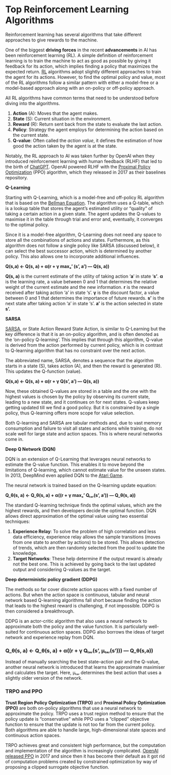 ﻿# Top Reinforcement Learning Algorithms

Reinforcement learning has several algorithms that take different approaches to give rewards to the machine.

One of the biggest **driving forces** in the recent **advancements** in AI has been reinforcement learning (RL). A simple definition of reinforcement learning is to train the machine to act as good as possible by giving it feedback for its action, which implies finding a policy that maximizes the expected return. [RL](https://analyticsindiamag.com/how-to-generate-recommendations-using-reinforcement-learning/) algorithms adopt slightly different approaches to train the agent for its actions. ​​However, to find the optimal policy and value, most of the RL algorithms follow a similar pattern with either a model-free or a model-based approach along with an on-policy or off-policy approach.

All RL algorithms have common terms that need to be understood before diving into the algorithms.

1. **Action** (A): Moves that the agent makes.
1. **State** (S): Current situation in the environment.
1. **Reward** (R): Return sent back from the state to evaluate the last action.
1. **Policy**: Strategy the agent employs for determining the action based on the current state.
1. **Q-value**: Often called the *action value*, it defines the estimation of how good the action taken by the agent is at the state.

Notably, the RL approach to AI was taken further by OpenAI when they introduced reinforcement learning with human feedback (RLHF) that led to the birth of [ChatGPT](https://analyticsindiamag.com/chatgpts-pricing-of-42-month-has-ultimate-question-of-life-the-universe-and-everythingchatgpt-for-42-month-has-answer-to-ultimate-question-of-life-the-universe-and-everything/). OpenAI powered RLHF with the [Proximal Policy Optimization](https://www.assemblyai.com/blog/how-chatgpt-actually-works/) (PPO) algorithm, which they released in 2017 as their baselines repository.

**Q-Learning**

Starting with Q-Learning, which is a model-free and off-policy RL algorithm that is based on the [Bellman Equation](https://www.deeplearningwizard.com/deep_learning/deep_reinforcement_learning_pytorch/bellman_mdp/). The algorithm uses a Q-table, which is a lookup table that stores the agent’s estimated utility or “quality” of taking a certain action in a given state. The agent updates the Q-values to maximise it in the table through trial and error and, eventually, it converges to the optimal policy.

Since it is a model-free algorithm, Q-Learning does not need any space to store all the combinations of actions and states. Furthermore, as this algorithm does not follow a single policy like SARSA (discussed below), it can select the best successor action, which is determined by another policy. This also allows one to incorporate additional influences.

**Q(s,a) ← Q(s, a) + α(r + γ maxₐ’ (s’, a’) — Q(s, a))**

**Q(s, a)** is the current estimate of the utility of taking action ‘**a**’ in state ‘**s’**.
**α** is the learning rate, a value between 0 and 1 that determines the relative weight of the current estimate and the new information.
**r** is the reward received after taking action ‘a’ in state ‘s’.
**γ** is the discount factor, a value between 0 and 1 that determines the importance of future rewards.
**s’** is the next state after taking action ‘a’ in state ‘s’.
**a’** is the action selected in state **s’.**

**SARSA**

[SARSA](https://analyticsindiamag.com/a-complete-intution-on-sarsa-algorithm/), or State Action Reward State Action, is similar to Q-Learning but the key difference is that it is an on-policy algorithm, and is often denoted as the ‘on-policy Q-learning’. This implies that through this algorithm, Q-value is derived from the action performed by current policy, which is in contrast to Q-learning algorithm that has no constraint over the next action.

The abbreviated name, SARSA, denotes a sequence that the algorithm starts in a state (S), takes action (A), and then the reward is generated (R). This updates the Q-function (value).

**Q(s,a) ← Q(s, a) + α(r + γ Q(s’, a’) — Q(s, a))**

Now, these obtained Q-values are stored in a table and the one with the highest values is chosen by the policy by observing its current state, leading to a new state, and it continues on for next states. Q-values keep getting updated till we find a good policy. But it is constrained by a single policy, thus Q-learning offers more scope for value selection.

Both Q-learning and SARSA are tabular methods and, due to vast memory consumption and failure to visit all states and actions while training, do not scale well for large state and action spaces. This is where neural networks come in.

**Deep Q Network (DQN)**

DQN is an extension of Q-Learning that leverages neural networks to estimate the Q-value function. This enables it to move beyond the limitations of Q-learning, which cannot estimate value for the unseen states. In 2013, DeepMind even applied DQN to the [Atari Game](https://arxiv.org/pdf/1312.5602.pdf).

The neural network is trained based on the Q-learning update equation:

**Q\_θ(s, a) ← Q\_θ(s, a) + α((r + γ maxₐ’ Qₜₐᵣ(s’, a’)) — Q\_θ(s, a))**

The standard Q-learning technique finds the optimal values, which are the highest rewards, and then developers decide the optimal function. DQN allows direct approximation of the optimal value using two essential techniques:

1. **Experience Relay**: To solve the problem of high correlation and less data efficiency, experience relay allows the sample transitions (moves from one state to another by actions) to be stored. This allows detection of trends, which are then randomly selected from the pool to update the knowledge.  
1. **Target Networks**: These help determine if the output reward is already not the best one. This is achieved by going back to the last updated output and considering Q-values as the target.

**Deep deterministic policy gradient (DDPG)**

The methods so far cover discrete action spaces with a fixed number of actions. But when the action space is continuous, tabular and neural network based Q-learning algorithms fall short because finding the action that leads to the highest reward is challenging, if not impossible. DDPG is then considered a breakthrough.

DDPG is an actor-critic algorithm that also uses a neural network to approximate both the policy and the value function. It is particularly well-suited for continuous action spaces. DDPG also borrows the ideas of target network and experience replay from DQN.

### **Q\_θ(s, a) ← Q\_θ(s, a) + α((r + γ Qₜₐᵣ(s’, μₜₐᵣ(s’))) — Q\_θ(s,a))**

Instead of manually searching the best state–action pair and the Q-value, another neural network is introduced that learns the approximate maximiser and calculates the target. Here, μₜₐᵣ determines the best action that uses a slightly older version of the network.

### TRPO and PPO

**Trust Region Policy Optimization (TRPO)** and **Proximal Policy Optimization (PPO)** are both on-policy algorithms that use a neural network to approximate the policy. TRPO uses a trust region method to ensure that the policy update is “conservative” while PPO uses a “clipped” objective function to ensure that the update is not too far from the current policy. Both algorithms are able to handle large, high-dimensional state spaces and continuous action spaces.

TRPO achieves great and consistent high performance, but the computation and implementation of the algorithm is increasingly complicated. [OpenAI released PPO](https://openai.com/blog/openai-baselines-ppo/) in 2017 and since then it has become their default as it got rid of computation problems created by constrained optimization by way of proposing a clipped surrogate objective function.
